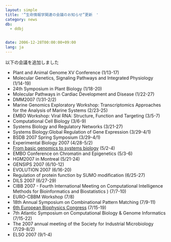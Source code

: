 ```yaml
---
layout: simple
title: '”生命情報学関連の会議のお知らせ”更新　'
category: news
db:
  - ddbj


date: 2006-12-28T00:00:00+09:00
lang: ja
---
```


以下の会議を追加しました

<ul>
    <li>Plant and Animal Genome XV Conference (1/13-17)</li>
    <li>Molecular Genetics, Signaling Pathways and Integrated Physiology (1/14-19)</li>
    <li>24th Symposium in Plant Biology (1/18-20)</li>
    <li>Molecular Pathways in Cardiac Development and Disease (1/22-27)</li>
    <li>DMM2007 (1/31-2/2)</li>
    <li>Marine Genomics Exploratory Workshop: Transcriptomics Approaches for the Analysis of Marine Systems (2/23-25)</li>
    <li>EMBO Workshop: Viral RNA: Structure, Function and Targeting (3/5-7)</li>
    <li>Computational Cell Biology (3/6-9)</li>
    <li>Systems Biology and Regulatory Networks (3/21-27)</li>
    <li>Systems Biology:Global Regulation of Gene Expression (3/29-4/1)</li>
    <li>BSDB 2007 Spring Symposium (3/29-4/1)</li>
    <li>Experimental Biology 2007 (4/28-5/2)</li>
    <li><a href="http://cwp.embo.org/cfs07-07/" target="_blank">From basic genomics to systems biology</a> (5/2-4)</li>
    <li>EMBO Conference on Chromatin and Epigenetics (5/3-6)</li>
    <li>HGM2007 in Montreal (5/21-24)</li>
    <li>GENSIPS 2007 (6/10-12)</li>
    <li>EVOLUTION 2007 (6/16-20)</li>
    <li>Regulation of protein function by SUMO modification (6/25-27)</li>
    <li>DILS 2007 (6/27-29)</li>
    <li>CIBB 2007 - Fourth International Meeting on Computational Intelligence Methods for Bioinformatics and Biostatistics ) (7/7-10)</li>
    <li>EURO-CBBM Workshop (7/8)</li>
    <li>18th Annual Symposium on Combinational Pattern Matching (7/9-11)</li>
    <li><a href="http://www.eurobiophysics.org/" target="_blank">6th European Biophysics Congress</a> (7/15-19)</li>
    <li>7th Atlantic Symposium on Computational Biology &amp; Genome Informatics (7/15-22)</li>
    <li>The 2007 annual meeting of the Society for Industrial Microbiology (7/29-8/2)</li>
    <li>ELSO 2007 (9/1-4)</li>
</ul>
